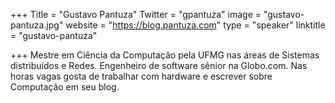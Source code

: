 +++
Title = "Gustavo Pantuza"
Twitter = "gpantuza"
image = "gustavo-pantuza.jpg"
website = "https://blog.pantuza.com"
type = "speaker"
linktitle = "gustavo-pantuza"

+++
Mestre em Ciência da Computação pela UFMG nas áreas de Sistemas distribuídos e Redes. Engenheiro de software sênior na Globo.com. Nas horas vagas gosta de trabalhar com hardware e escrever sobre Computação em seu blog.
